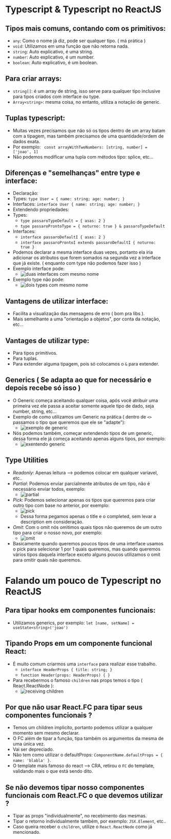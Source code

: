 # Typescript & Typescript no ReactJS

## Tipos mais comuns, contando com os primitivos:

- `any`: Como o nome já diz, pode ser qualquer tipo. ( má prática )
- `void`: Utilizamos em uma função que não retorna nada.
- `string`: Auto explicativo, é uma string.
- `number`: Auto explicativo, é um number.
- `boolean`: Auto explicativo, é um boolean.

## Para criar arrays:

- `string[]`: é um array de string, isso serve para qualquer tipo inclusive para tipos criados com interface ou type.
- `Array<string>`: mesma coisa, no entanto, utiliza a notação de generic.

## Tuplas typescript:

- Muitas vezes precisamos que não só os tipos dentro de um array batam com a tipagem, mas também precisamos de uma quantidade/ordem de dados exata.
- Por exemplo: ` const arrayWithTwoNumbers: [string, number] = ['joao', 1]`
- Não podemos modificar uma tupla com métodos tipo: splice, etc...

## Diferenças e "semelhanças" entre type e interface:

- Declaração:
- Types: `type User = { name: string; age: number; }`
- Interfaces: `interface User { name: string; age: number; }`
- Extendendo propriedades:
- Types:
  - `type passaroTypeDefault = { asas: 2 }`
  - `type passaroProntoType = { noturno: true } & passaroTypeDefault`
- Interfaces:
  - `interface passaroDefaultI { asas: 2 }`
  - `interface passaroProntoI extends passaroDefaultI { noturno: true }`
- Podemos declarar a mesma interface duas vezes, portanto ela iria adicionar os atributos que forem somados na segunda vez a interface que já existe. ( enquanto com type não podemos fazer isso )
- Exemplo interface pode:
  - <img src="./images/two-equals-interfaces.png" alt="duas interfaces com mesmo nome">
- Exemplo type não pode:
  - <img src="./images/duplicated-types.png" alt="dois types com mesmo nome">

## Vantagens de utilizar interface:

- Facilita a visualização das mensagens de erro ( bom pra libs ).
- Mais semelhante a uma "orientação a objetos", por conta da notação, etc...

## Vantages de utilizar type:

- Para tipos primitivos.
- Para tuplas.
- Para extender alguma tipagem, pois só colocamos o `&` para extender.

## Generics ( Se adapta ao que for necessário e depois recebe só isso )

- O Generic começa aceitando qualquer coisa, após você atribuir uma primeira vez ele passa a aceitar somente aquele tipo de dado, seja number, string, etc...
- Exemplo de como utilizamos um Generic na prática ( dentro de `<>` passamos o tipo que queremos que ele se "adapte"):
  - <img src="./images/genericExample.png" alt="exemplo de generic">
- Nós podemos também, começar extendendo tipos de um generic, dessa forma ele já começa aceitando apenas alguns tipos, por exemplo:
  - <img src="./images/extending-generic.png" alt="exentendo generic">

## Type Utilities

- _Readonly_: Apenas leitura --> podemos colocar em qualquer variavel, etc..
- _Partial_: Podemos enviar parcialmente atributos de um tipo, não é necessário enviar todos, exemplo:
  - <img src="./images/typescript-partial.png" alt="partial">
- _Pick_: Podemos selecionar apenas os tipos que queremos para criar outro tipo com base no anterior, por exemplo:
  - <img src="./images/pick-typescript.png" alt="pick">
  - Dessa forma pegamos apenas o title e o completed, sem levar a description em consideração.
- _Omit_: Com o omit nós omitimos quais tipos não queremos de um outro tipo para criar o nosso novo, por exemplo:
  - <img src="./images/omit-typescript.png" alt="omit">
- Basicamente quando queremos poucos tipos de uma interface usamos o pick para selecionar 1 por 1 quais queremos, mas quando queremos vários tipos daquela interface exceto alguns poucos utilizamos o omit para omitir quais não queremos.

# Falando um pouco de Typescript no ReactJS

## Para tipar hooks em componentes funcionais:

- Utilizamos generics, por exemplo: `let [name, setName] = useState<string>('joao')`

## Tipando Props em um componente funcional React:

- É muito comum criarmos uma `interface` para realizar esse trabalho.
  - `interface HeaderProps { title: string; }`
  - `function Header(props: HeaderProps) { }`
- Para recebermos o famoso `children` nas props temos o tipo ( React.ReactNode ):
  - <img src="./images/receiving-children.png" alt="receiving children">

## Por que não usar React.FC para tipar seus componentes funcionais ?

- Temos um children implicito, portanto podemos utilizar a qualquer momento sem mesmo declarar.
- O FC além de tipar a função, tipa também os argumentos da mesma de uma única vez.
- Vai ser depreciado.
- Não tem como utilizar o defaultProps: `ComponentName.defaultProps = { name: 'blabla' }`.
- O template mais famoso do react --> CRA, retirou o `FC` do template, validando mais o que está sendo dito.

## Se não devemos tipar nosso componentes funcionais com React.FC o que devemos utilizar ?

- Tipar as props "individualmente", no recebimento das mesmas.
- Tipar o retorno individualmente também, por exemplo: `JSX.Element`, etc..
- Caso queira receber o `children`, utilize o `React.ReactNode` como já mencionado.
